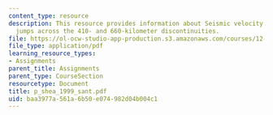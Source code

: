 ```yaml
---
content_type: resource
description: This resource provides information about Seismic velocity and density
  jumps across the 410- and 660-kilometer discontinuities.
file: https://ol-ocw-studio-app-production.s3.amazonaws.com/courses/12-581-phase-transitions-in-the-earths-interior-spring-2005/baa3977a561a6b50e074982d04b004c1_p_shea_1999_sant.pdf
file_type: application/pdf
learning_resource_types:
- Assignments
parent_title: Assignments
parent_type: CourseSection
resourcetype: Document
title: p_shea_1999_sant.pdf
uid: baa3977a-561a-6b50-e074-982d04b004c1
---
```


